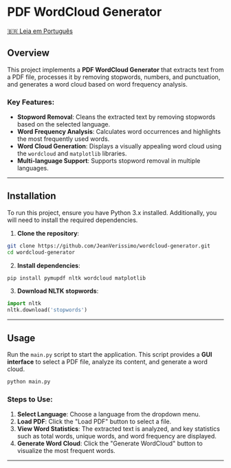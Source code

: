 # PDF WordCloud Generator

[🇧🇷 Leia em Português](README.pt.md)

## Overview

This project implements a **PDF WordCloud Generator** that extracts text from a PDF file, processes it by removing stopwords, numbers, and punctuation, and generates a word cloud based on word frequency analysis.

### Key Features:
- **Stopword Removal**: Cleans the extracted text by removing stopwords based on the selected language.
- **Word Frequency Analysis**: Calculates word occurrences and highlights the most frequently used words.
- **Word Cloud Generation**: Displays a visually appealing word cloud using the `wordcloud` and `matplotlib` libraries.
- **Multi-language Support**: Supports stopword removal in multiple languages.

---

## Installation

To run this project, ensure you have Python 3.x installed. Additionally, you will need to install the required dependencies.

1. **Clone the repository**:

```bash
git clone https://github.com/JeanVerissimo/wordcloud-generator.git
cd wordcloud-generator
```

2. **Install dependencies**:

```bash
pip install pymupdf nltk wordcloud matplotlib
```

3. **Download NLTK stopwords**:

```python
import nltk
nltk.download('stopwords')
```

---

## Usage

Run the `main.py` script to start the application. This script provides a **GUI interface** to select a PDF file, analyze its content, and generate a word cloud.

```bash
python main.py
```

### Steps to Use:
1. **Select Language**: Choose a language from the dropdown menu.
2. **Load PDF**: Click the "Load PDF" button to select a file.
3. **View Word Statistics**: The extracted text is analyzed, and key statistics such as total words, unique words, and word frequency are displayed.
4. **Generate Word Cloud**: Click the "Generate WordCloud" button to visualize the most frequent words.

---
